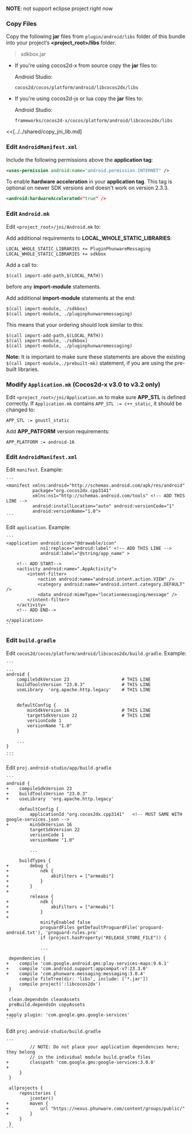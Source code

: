**NOTE**: not support eclipse project right now

### Copy Files
Copy the following __jar__ files from `plugin/android/libs` folder of this
bundle into your project’s __<project_root>/libs__ folder.

> sdkbox.jar


* If you're using cocos2d-x from source copy the __jar__ files to:

    Android Studio:
    ```
    cocos2d/cocos/platform/android/libcocos2dx/libs
    ```

* If you're using cocos2d-js or lua copy the __jar__ files to:

    Android Studio:
    ```
    frameworks/cocos2d-x/cocos/platform/android/libcocos2dx/libs
    ```

<<[../../shared/copy_jni_lib.md]


### Edit `AndroidManifest.xml`
Include the following permissions above the __application tag__:
```xml
<uses-permission android:name="android.permission.INTERNET" />
```

To enable __hardware acceleration__ in your __application tag__. This tag is
optional on newer SDK versions and doesn't work on version 2.3.3.
```xml
<android:hardwareAccelerated="true" />
```

### Edit `Android.mk`
Edit `<project_root>/jni/Android.mk` to:

Add additional requirements to __LOCAL_WHOLE_STATIC_LIBRARIES__:
```
LOCAL_WHOLE_STATIC_LIBRARIES += PluginPhunwareMessaging
LOCAL_WHOLE_STATIC_LIBRARIES += sdkbox
```

Add a call to:
```
$(call import-add-path,$(LOCAL_PATH))
```
before any __import-module__ statements.

Add additional __import-module__ statements at the end:
```
$(call import-module, ./sdkbox)
$(call import-module, ./pluginphunwaremessaging)
```

This means that your ordering should look similar to this:
```
$(call import-add-path,$(LOCAL_PATH))
$(call import-module, ./sdkbox)
$(call import-module, ./pluginphunwaremessaging)
```

  __Note:__ It is important to make sure these statements are above the existing `$(call import-module,./prebuilt-mk)` statement, if you are using the pre-built libraries.

### Modify `Application.mk` (Cocos2d-x v3.0 to v3.2 only)
Edit `<project_root>/jni/Application.mk` to make sure __APP_STL__ is defined
correctly. If `Application.mk` contains `APP_STL := c++_static`, it should be
changed to:
```
APP_STL := gnustl_static
```

Add __APP_PATFORM__ version requirements:
```
APP_PLATFORM := android-16
```

### Edit `AndroidManifest.xml`

Edit `manifest`. Example:

    ```
    <manifest xmlns:android="http://schemas.android.com/apk/res/android"
              package="org.cocos2dx.cpp3141"
              xmlns:ns1="http://schemas.android.com/tools" <!-- ADD THIS LINE -->
              android:installLocation="auto" android:versionCode="1"
              android:versionName="1.0">
    ```

Edit `application`. Example:

    ```
    <application android:icon="@drawable/icon"
                 ns1:replace="android:label" <!-- ADD THIS LINE -->
                 android:label="@string/app_name" >

        <!-- ADD START-->
        <activity android:name=".AppActivity">
            <intent-filter>
                <action android:name="android.intent.action.VIEW" />
                <category android:name="android.intent.category.DEFAULT" />
                <data android:mimeType="locationmessaging/message" />
            </intent-filter>
        </activity>
        <!-- ADD END-->

    </application>
    ```

### Edit `build.gradle`

Edit `cocos2d/cocos/platform/android/libcocos2dx/build.gradle`. Example:

    ```
    ...
    android {
        compileSdkVersion 23                    # THIS LINE
        buildToolsVersion "23.0.3"              # THIS LINE
        useLibrary  'org.apache.http.legacy'    # THIS LINE


        defaultConfig {
            minSdkVersion 16                    # THIS LINE
            targetSdkVersion 22                 # THIS LINE
            versionCode 1
            versionName "1.0"
        }

        ...
    }
    ...
    ```

Edit `proj.android-studio/app/build.gradle`


    ```
    android {
    +    compileSdkVersion 23
    +    buildToolsVersion "23.0.3"
    +    useLibrary  'org.apache.http.legacy'

         defaultConfig {
             applicationId "org.cocos2dx.cpp3141"   <!-- MUST SAME WITH google-services.json -->
    +        minSdkVersion 16
             targetSdkVersion 22
             versionCode 1
             versionName "1.0"

             ...

         buildTypes {
    +        debug {
    +            ndk {
    +                abiFilters = ["armeabi"]
    +            }
    +        }
    +
             release {
    +            ndk {
    +                abiFilters = ["armeabi"]
    +            }
    +
                 minifyEnabled false
                 proguardFiles getDefaultProguardFile('proguard-android.txt'), 'proguard-rules.pro'
                 if (project.hasProperty("RELEASE_STORE_FILE")) {

                 ...

     dependencies {
    +    compile 'com.google.android.gms:play-services-maps:9.6.1'
    +    compile 'com.android.support:appcompat-v7:23.3.0'
    +    compile 'com.phunware.messaging:messaging:3.0.4'
         compile fileTree(dir: 'libs', include: ['*.jar'])
         compile project(':libcocos2dx')
     }

     clean.dependsOn cleanAssets
     preBuild.dependsOn copyAssets
    +
    +apply plugin: 'com.google.gms.google-services'
    ```

Edit `proj.android-studio/build.gradle`

    ```
             // NOTE: Do not place your application dependencies here; they belong
             // in the individual module build.gradle files
    +        classpath 'com.google.gms:google-services:3.0.0'
    +
         }
     }

     allprojects {
         repositories {
             jcenter()
    +        maven {
    +            url "https://nexus.phunware.com/content/groups/public/"
    +        }
         }
     }
    ```
